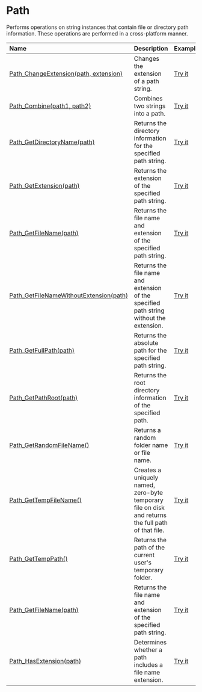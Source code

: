 # Path

Performs operations on string instances that contain file or directory path information. These operations are performed in a cross-platform manner.

| Name | Description | Example |
| :--- | :---------- | :------ |
| [Path_ChangeExtension(path, extension)](/path-change-extension) | Changes the extension of a path string. | [Try it]()|
| [Path_Combine(path1, path2)](/path-combine) | Combines two strings into a path. | [Try it]()|
| [Path_GetDirectoryName(path)](/path-get-directory-name) | Returns the directory information for the specified path string. | [Try it]()|
| [Path_GetExtension(path)](/path-get-extension) | Returns the extension of the specified path string. | [Try it]()|
| [Path_GetFileName(path)](/path-get-file-name) | Returns the file name and extension of the specified path string. | [Try it]()|
| [Path_GetFileNameWithoutExtension(path)](/path-get-file-name-without-extension) | Returns the file name and extension of the specified path string without the extension. | [Try it]()|
| [Path_GetFullPath(path)](/path-get-full-path) | Returns the absolute path for the specified path string. | [Try it]()|
| [Path_GetPathRoot(path)](/path-get-path-root) | Returns the root directory information of the specified path. | [Try it]()|
| [Path_GetRandomFileName()](/path-get-random-file-name) | Returns a random folder name or file name. | [Try it]()|
| [Path_GetTempFileName()](/path-get-temp-file-name) | Creates a uniquely named, zero-byte temporary file on disk and returns the full path of that file. | [Try it]()|
| [Path_GetTempPath()](/path-get-temp-path) | Returns the path of the current user's temporary folder. | [Try it]()|
| [Path_GetFileName(path)](/path-get-file-name) | Returns the file name and extension of the specified path string. | [Try it]()|
| [Path_HasExtension(path)](/path-get-has-extension) | Determines whether a path includes a file name extension. | [Try it]()|
